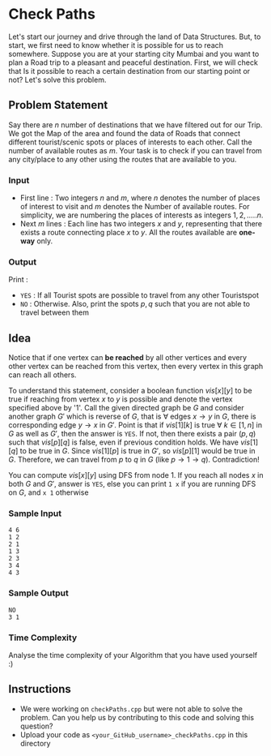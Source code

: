# Check Paths

Let's start our journey and drive through the land of Data Structures. But, to start, we first need to know whether it is possible for us to reach somewhere. Suppose you are at your starting city Mumbai and you want to plan a Road trip to a pleasant and peaceful destination. First, we will check that Is it possible to reach a certain destination from our starting point or not? Let's solve this problem.

## Problem Statement

Say there are $n$ number of destinations that we have filtered out for our Trip. We got the Map of the area and found the data of Roads that connect different tourist/scenic spots or places of interests to each other. Call the number of available routes as $m$. Your task is to check if you can travel from any city/place to any other using the routes that are available to you.

### Input

- First line : Two integers $n$ and $m$, where $n$ denotes the number of places of interest to visit and $m$ denotes the Number of available routes. For simplicity, we are numbering the places of interests as integers $1,2,.....n$.
- Next $m$ lines : Each line has two integers $x$ and $y$, representing that there exists a route connecting place $x$ to $y$. All the routes available are **one-way** only.

### Output

Print :

- ``YES`` : If all Tourist spots are possible to travel from any other Touristspot
- ``NO``  : Otherwise.
Also, print the spots $p, q$ such that you are not able to travel between them

## Idea

Notice that if one vertex can **be reached** by all other vertices and every other vertex can be reached from this vertex, then every vertex in this graph can reach all others.

To understand this statement, consider a boolean function $vis[x][y]$ to be true if reaching from vertex $x$ to $y$ is possible and denote the vertex specified above by '$1$'. Call the given directed graph be $G$ and consider another graph $G'$ which is reverse of $G$, that is $\forall$ edges $x \to y$ in $G$, there is corresponding edge $y \to x$ in $G'$. Point is that if $vis[1][k]$ is true $\forall$ $k \in [1,n]$ in $G$ as well as $G'$, then the answer is ``YES``. If not, then there exists a pair $(p,q)$ such that $vis[p][q]$ is false, even if previous condition holds. We have $vis[1][q]$ to be true in $G$. Since $vis[1][p]$ is true in $G'$, so $vis[p][1]$ would be true in $G$. Therefore, we can travel from $p$ to $q$ in $G$ (like $p \to 1 \to q$).  Contradiction! 

You can compute $vis[x][y]$ using DFS from node $1$. If you reach all nodes $x$ in both $G$ and $G'$, answer is ``YES``, else you can print ``1 x`` if you are running DFS on $G$, and ``x 1`` otherwise

### Sample Input

```text
4 6
1 2
2 1
1 3
2 3
3 4
4 3
```

### Sample Output

```text
NO
3 1
```

### Time Complexity

Analyse the time complexity of your Algorithm that you have used yourself :)

## Instructions
- We were working on ``checkPaths.cpp`` but were not able to solve  the problem. Can you help us by contributing to this code and solving this question?
- Upload your code as ``<your_GitHub_username>_checkPaths.cpp`` in this directory